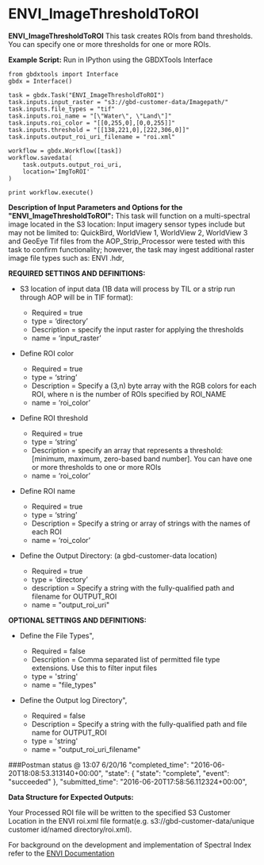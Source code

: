 # ENVI_ImageThresholdToROI

**ENVI_ImageThresholdToROI** This task creates ROIs from band thresholds. You can specify one or more thresholds for one or more ROIs.

**Example Script:** Run in IPython using the GBDXTools Interface
	
    from gbdxtools import Interface
    gbdx = Interface()

    task = gbdx.Task("ENVI_ImageThresholdToROI")
    task.inputs.input_raster = "s3://gbd-customer-data/Imagepath/"
    task.inputs.file_types = "tif"
    task.inputs.roi_name = "[\"Water\", \"Land\"]"
    task.inputs.roi_color = "[[0,255,0],[0,0,255]]"
    task.inputs.threshold = "[[138,221,0],[222,306,0]]"
    task.inputs.output_roi_uri_filename = "roi.xml"
	
    workflow = gbdx.Workflow([task])
    workflow.savedata(
        task.outputs.output_roi_uri,
        location='ImgToROI'
    )
	
    print workflow.execute()
	
	

**Description of Input Parameters and Options for the "ENVI_ImageThresholdToROI":**
This task will function on a multi-spectral image located in the S3 location: 
Input imagery sensor types include but may not be limited to: QuickBird, WorldView 1, WorldView 2, WorldView 3 and GeoEye
Tif files from the AOP_Strip_Processor were tested with this task to confirm functionality; however, the task may ingest additional raster image file types such as: ENVI .hdr,  
	
**REQUIRED SETTINGS AND DEFINITIONS:**

* S3 location of input data (1B data will process by TIL or a strip run through AOP will be in TIF format):
    * Required = true
    * type = ‘directory’
	* Description = specify the input raster for applying the thresholds
    * name = ‘input_raster’

* Define ROI color 
    * Required = true
    * type = ‘string’
	* Description = Specify a (3,n) byte array with the RGB colors for each ROI, where n is the number of ROIs specified by ROI_NAME
    * name = ‘roi_color’
	
* Define ROI threshold 
    * Required = true
    * type = ‘string’
	* Description = specify an array that represents a threshold: [minimum, maximum, zero-based band number].  You can have one or more thresholds to one or more ROIs
    * name = ‘roi_color’

* Define ROI name 
    * Required = true
    * type = ‘string’
	* Description = Specify a string or array of strings with the names of each ROI
    * name = ‘roi_color’

* Define the Output Directory: (a gbd-customer-data location)
    * Required = true
    * type = ‘directory’
	* description = Specify a string with the fully-qualified path and filename for OUTPUT_ROI
    * name = "output_roi_uri"


**OPTIONAL SETTINGS AND DEFINITIONS:**

* Define the File Types",
    * Required = false 
	* Description = Comma separated list of permitted file type extensions. Use this to filter input files
    * type = 'string'
    * name =  "file_types"

* Define the Output log Directory",
    * Required = false 
	* Description = Specify a string with the fully-qualified path and file name for OUTPUT_ROI
    * type = 'string'
    * name =  "output_roi_uri_filename"

###Postman status @ 13:07 6/20/16
"completed_time": "2016-06-20T18:08:53.313140+00:00",
  "state": {
    "state": "complete",
    "event": "succeeded"
  },
  "submitted_time": "2016-06-20T17:58:56.112324+00:00",


**Data Structure for Expected Outputs:**

Your Processed ROI file will be written to the specified S3 Customer Location in the ENVI roi.xml file format(e.g.  s3://gbd-customer-data/unique customer id/named directory/roi.xml).  


For background on the development and implementation of Spectral Index refer to the [ENVI Documentation](https://www.harrisgeospatial.com/docs/enviimagethresholdtoroitask.html)

